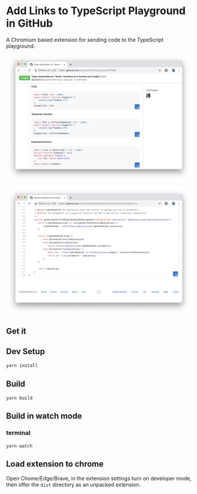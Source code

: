 # Add Links to TypeScript Playground in GitHub

A Chromium based extension for sending code to the TypeScript playground.

![](screenshots/comments.png)

![](screenshots/files.png)

## Get it



## Dev Setup

```
yarn install
```

## Build

```
yarn build
```

## Build in watch mode

### terminal

```
yarn watch
```

## Load extension to chrome

Open Chome/Edge/Brave, in the extension settings turn on developer mode, then offer the `dist` directory as an unpacked extension.

